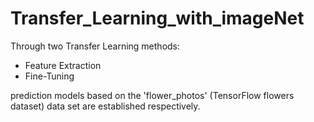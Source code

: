 # Transfer_Learning_with_imageNet
Through two Transfer Learning methods: 
- Feature Extraction
- Fine-Tuning

prediction models based on the 'flower_photos' (TensorFlow flowers dataset) data set are established respectively.
